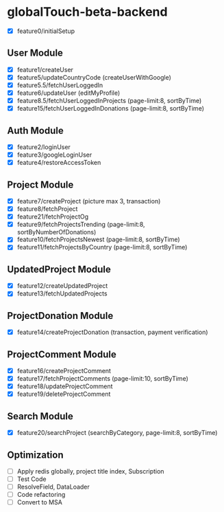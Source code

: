 # globalTouch-beta-backend

- [x] feature0/initialSetup

## User Module

- [x] feature1/createUser
- [x] feature5/updateCountryCode (createUserWithGoogle)
- [x] feature5.5/fetchUserLoggedIn
- [x] feature6/updateUser (editMyProfile)
- [x] feature8.5/fetchUserLoggedInProjects (page-limit:8, sortByTime)
- [x] feature15/fetchUserLoggedInDonations (page-limit:8, sortByTime)

## Auth Module

- [x] feature2/loginUser
- [x] feature3/googleLoginUser
- [x] feature4/restoreAccessToken

## Project Module

- [x] feature7/createProject (picture max 3, transaction)
- [x] feature8/fetchProject
- [x] feature21/fetchProjectOg
- [x] feature9/fetchProjectsTrending (page-limit:8, sortByNumberOfDonations)
- [x] feature10/fetchProjectsNewest (page-limit:8, sortByTime)
- [x] feature11/fetchProjectsByCountry (page-limit:8, sortByTime)

## UpdatedProject Module

- [x] feature12/createUpdatedProject
- [x] feature13/fetchUpdatedProjects

## ProjectDonation Module

- [x] feature14/createProjectDonation (transaction, payment verification)

## ProjectComment Module

- [x] feature16/createProjectComment
- [x] feature17/fetchProjectComments (page-limit:10, sortByTime)
- [x] feature18/updateProjectComment
- [x] feature19/deleteProjectComment

## Search Module

- [x] feature20/searchProject (searchByCategory, page-limit:8, sortByTime)

## Optimization

- [ ] Apply redis globally, project title index, Subscription
- [ ] Test Code
- [ ] ResolveField, DataLoader
- [ ] Code refactoring
- [ ] Convert to MSA
